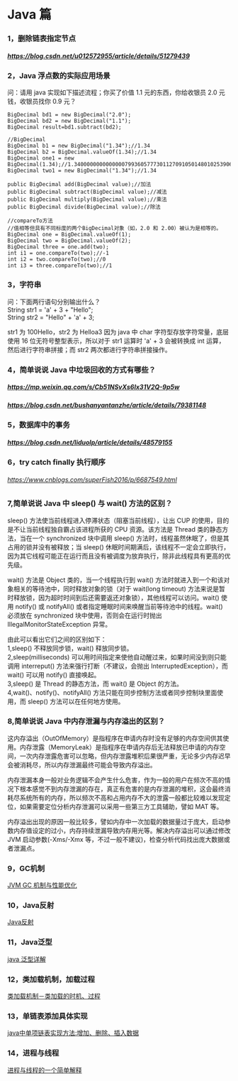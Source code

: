 # Java 篇

### 1，删除链表指定节点

##### https://blog.csdn.net/u012572955/article/details/51279439

### 2，Java 浮点数的实际应用场景

问：请用 java 实现如下描述流程；你买了价值 1.1 元的东西，你给收银员 2.0 元钱，收银员找你 0.9 元？    

```
BigDecimal bd1 = new BigDecimal("2.0");  
BigDecimal bd2 = new BigDecimal("1.1");  
BigDecimal result=bd1.subtract(bd2);  

//BigDecimal  
BigDecimal b1 = new BigDecimal("1.34");//1.34   
BigDecimal b2 = BigDecimal.valueOf(1.34);//1.34   
BigDecimal one1 = new BigDecimal(1.34);//1.3400000000000000799360577730112709105014801025390625  
BigDecimal two1 = new BigDecimal("1.34");//1.34  

public BigDecimal add(BigDecimal value);//加法  
public BigDecimal subtract(BigDecimal value);//减法   
public BigDecimal multiply(BigDecimal value);//乘法  
public BigDecimal divide(BigDecimal value);//除法     

//compareTo方法  
//值相等但具有不同标度的两个BigDecimal对象（如，2.0 和 2.00）被认为是相等的。  
BigDecimal one = BigDecimal.valueOf(1);  
BigDecimal two = BigDecimal.valueOf(2);  
BigDecimal three = one.add(two);  
int i1 = one.compareTo(two);//-1  
int i2 = two.compareTo(two);//0  
int i3 = three.compareTo(two);//1
```

### 3，字符串

问：下面两行语句分别输出什么？  
String str1 = 'a' + 3 + "Hello";  
String str2 = "Hello" + 'a' + 3;  

str1 为 100Hello，str2 为 Helloa3 因为 java 中 char 字符型存放字符常量，底层使用 16 位无符号整型表示，所以对于 str1 运算时 'a' + 3 会被转换成 int 运算，然后进行字符串拼接；而 str2 两次都进行字符串拼接操作。  

### 4，简单说说 Java 中垃圾回收的方式有哪些？

##### https://mp.weixin.qq.com/s/Cb51NSvXs6lx31V2Q-9p5w

##### https://blog.csdn.net/bushanyantanzhe/article/details/79381148

### 5，数据库中的事务

##### https://blog.csdn.net/liduolp/article/details/48579155

### 6，try catch finally 执行顺序

###### https://www.cnblogs.com/superFish2016/p/6687549.html

### 7,简单说说 Java 中 sleep() 与 wait() 方法的区别？

sleep() 方法使当前线程进入停滞状态（阻塞当前线程），让出 CUP 的使用，目的是不让当前线程独自霸占该进程所获的 CPU 资源。该方法是 Thread 类的静态方法，当在一个 synchronized 块中调用 sleep() 方法时，线程虽然休眠了，但是其占用的锁并没有被释放；当 sleep() 休眠时间期满后，该线程不一定会立即执行，因为其它线程可能正在运行而且没有被调度为放弃执行，除非此线程具有更高的优先级。

wait() 方法是 Object 类的，当一个线程执行到 wait() 方法时就进入到一个和该对象相关的等待池中，同时释放对象的锁（对于 wait(long timeout) 方法来说是暂时释放锁，因为超时时间到后还需要返还对象锁），其他线程可以访问。wait() 使用 notify() 或 notifyAll() 或者指定睡眠时间来唤醒当前等待池中的线程。wait() 必须放在 synchronized 块中使用，否则会在运行时抛出 IllegalMonitorStateException 异常。  

由此可以看出它们之间的区别如下：  
1,sleep() 不释放同步锁，wait() 释放同步锁。  
2,sleep(milliseconds) 可以用时间指定来使他自动醒过来，如果时间没到则只能调用 interreput() 方法来强行打断（不建议，会抛出 InterruptedException），而 wait() 可以用 notify() 直接唤起。  
3,sleep() 是 Thread 的静态方法，而 wait() 是 Object 的方法。  
4,wait()、notify()、notifyAll() 方法只能在同步控制方法或者同步控制块里面使用，而 sleep() 方法可以在任何地方使用。  

### 8,简单说说 Java 中内存泄漏与内存溢出的区别？

这内存溢出（OutOfMemory）是指程序在申请内存时没有足够的内存空间供其使用。内存泄露（MemoryLeak）是指程序在申请内存后无法释放已申请的内存空间，一次内存泄露危害可以忽略，但内存泄露堆积后果很严重，无论多少内存迟早会被消耗尽，所以内存泄漏最终可能会导致内存溢出。

内存泄漏本身一般对业务逻辑不会产生什么危害，作为一般的用户在频次不高的情况下根本感觉不到内存泄漏的存在，真正有危害的是内存泄漏的堆积，这会最终消耗尽系统所有的内存，所以频次不高和占用内存不大的泄露一般都比较难以发现定位，如果需要定位分析内存泄漏可以采用一些第三方工具辅助，譬如 MAT 等。

内存溢出出现的原因一般比较多，譬如内存中一次加载的数据量过于庞大，启动参数内存值设定的过小，内存持续泄漏导致内存用光等。解决内存溢出可以通过修改 JVM 启动参数(-Xms/-Xmx 等，不过一般不建议)，检查分析代码找出庞大数据或者泄漏点。  

### 9，GC机制
[JVM GC 机制与性能优化](https://blog.csdn.net/antony9118/article/details/51375662)
### 10，Java反射
[Java反射](https://blog.csdn.net/feather_wch/article/details/78719833)
### 11，Java泛型
[java 泛型详解](https://blog.csdn.net/s10461/article/details/53941091/)
### 12，类加载机制，加载过程 
[类加载机制－类加载的时机、过程](https://blog.csdn.net/u012834750/article/details/70834735)
### 13，单链表添加具体实现
[java中单项链表实现方法:增加、删除、插入数据](https://blog.csdn.net/gg543012991/article/details/51030329)
### 14，进程与线程 
[进程与线程的一个简单解释](https://www.cnblogs.com/dreamroute/p/5207813.html)






